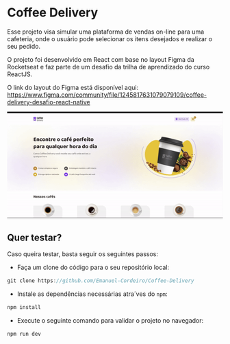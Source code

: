 # Coffee Delivery

Esse projeto visa simular uma plataforma de vendas on-line para uma cafeteria, onde o usuário pode selecionar os itens desejados e realizar o seu pedido. 

O projeto foi desenvolvido em React com base no layout Figma da Rocketseat e faz parte de um desafio da trilha de aprendizado do curso ReactJS. 

O link do layout do Figma está disponível aqui: https://www.figma.com/community/file/1245817631079079109/coffee-delivery-desafio-react-native

![Demonstração do projeto](Demonstration.gif)

## Quer testar?

Caso queira testar, basta seguir os seguintes passos:

- Faça um clone do código para o seu repositório local:
  
```js
git clone https://github.com/Emanuel-Cordeiro/Coffee-Delivery
```

- Instale as dependências necessárias atra´ves do `npm`:

```js
npm install
```

- Execute o seguinte comando para validar o projeto no navegador:

```js
npm run dev
```
